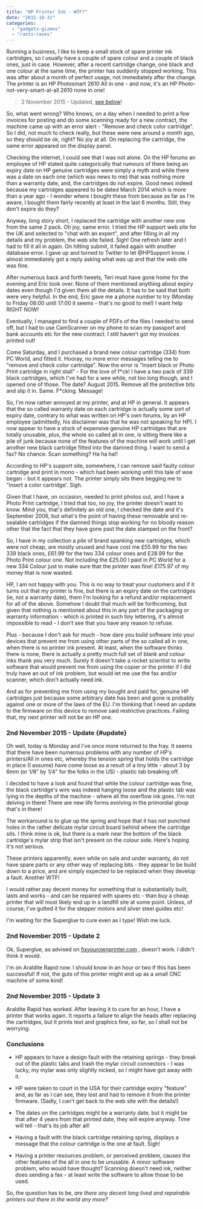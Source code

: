 ```yaml
---
title: "HP Printer Ink - WTF?"
date: "2015-10-31"
categories: 
  - "gadgets-gizmos"
  - "rants-raves"
---
```


Running a business, I like to keep a small stock of spare printer ink cartridges, so I usually have a couple of spare colour and a couple of black ones, just in case. However, after a recent cartridge change, one black and one colour at the same time, the printer has suddenly stopped working. This was after about a month of perfect usage, not immediately after the change. The printer is an HP Photosmart 2610 All in one - and now, it's an HP Photo-not-very-smart-at-all 2610 none in one!

> 2 November 2015 - Updated, [see below](#update)!

So, what went wrong? Who knows, on a day when I needed to print a few invoices for posting and do some scanning ready for a new contract, the machine came up with an error alert - "Remove and check color cartridge". So I did, not much to check really, but these were new around a month ago, so they should be ok, right? No joy at all. On replacing the cartridge, the same error appeared on the display panel.

Checking the internet, I could see that I was not alone. On the HP forums an employee of HP stated quite categorically that rumours of there being an expiry date on HP genuine cartridges were simply a myth and while there was a date on each one (which was news to me) that was nothing more than a warranty date, and, the cartridges do not expire. Good news indeed because my cartridges appeared to be dated March 2014 which is more than a year ago - I wonder where I bought these from because as far as I'm aware, I bought them fairly recently at least in the last 6 months. Still, they don't expire do they?

Anyway, long story short, I replaced the cartridge with another new one from the same 2 pack. Oh joy, same error. I tried the HP support web site for the UK and selected to "chat with an expert", and after filling in all my details and my problem, the web site failed. Sigh! One refresh later and I had to fill it all in again. On hitting submit, it failed again with another database error. I gave up and turned to Twitter to let @HPSupport know. I almost immediately got a reply asking what was up and that the web site was fine.

After numerous back and forth tweets, Teri must have gone home for the evening and Eric took over. None of them mentioned anything about expiry dates even though I'd given them all the details. It has to be said that both were very helpful. In the end, Eric gave me a phone number to try (Monday to Friday 08:00 until 17:00 it seems - that's no good to me!) I want help RIGHT NOW!

Eventually, I managed to find a couple of PDFs of the files I needed to send off, but I had to use CamScanner on my phone to scan my passport and bank accounts etc for the new contract. I still haven't got my invoices printed out!

Come Saturday, and I purchased a brand new colour cartridge (334) from PC World, and fitted it. Hooray, no more error messages telling me to "remove and check color cartridge". Now the error is "Insert black or Photo Print cartridge in right stall" - For the love of f\*ck! I have a two pack of 339 black cartridges, which I've had for a wee while, not too long though, and I opened one of those. The date? August 2015. Remove all the protective bits and slip it in. Same. F\*cking. Message!

So, I'm now rather annoyed at my printer, and at HP in general. It appears that the so called warranty date on each cartridge is actually some sort of expiry date, contrary to what was written on HP's own forums, by an HP employee (admittedly, his disclaimer was that he was not speaking for HP). I now appear to have a stock of expensive genuine HP cartridges that are totally unusable, plus, the whole so called all in one, is sitting there like a pile of junk because none of the features of the machine will work until I get another new black cartridge fitted into the damned thing. I want to send a fax? No chance. Scan something? Ha ha ha!!

According to HP's support site, somewhere, I can remove said faulty colour cartridge and print in mono - which had been working until this tale of woe began - but it appears not. The printer simply sits there begging me to "insert a color cartridge'. Sigh.

Given that I have, on occasion, needed to print photos out, and I have a Photo Print cartridge, I tried that too, no joy, the printer doesn't want to know. Mind you, that's definitely an old one, I checked the date and it's September 2006, but what's the point of having these removable and re-sealable cartridges if the damned things stop working for no bloody reason other that the fact that they have gone past the date stamped on the front?

So, I have in my collection a pile of brand spanking new cartridges, which were not cheap, are mostly unused and have cost me £55.99 for the two 339 black ones, £61.99 for the two 334 colour ones and £28.99 for the Photo Print colour one. Not including the £25.00 I paid in PC World for a new 334 Colour just to make sure that the printer was fine! £175.97 of my money that is now wasted.

HP, I am not happy with you. This is no way to treat your customers and if it turns out that my printer is fine, but there is an expiry date on the cartridges (ie, not a warranty date), them I'm looking for a refund and/or replacement for all of the above. Somehow I doubt that much will be forthcoming, but given that nothing is mentioned about this in any part of the packaging or warranty information - which is printed in such tiny lettering, it's almost impossible to read - I don't see that you have any reason to refuse.

Plus - because I don't ask for much - how dare you build software into your devices that prevent me from using other parts of the so called all in one, when there is no printer ink present. At least, when the software thinks there is none, there is actually a pretty much full set of blank and colour inks thank you very much. Surely it doesn't take a rocket scientist to write software that would prevent me from using the copier or the printer if I did truly have an out of ink problem, but would let me use the fax and/or scanner, which don't actually need ink.

And as for preventing me from using my bought and paid for, genuine HP cartridges just because some arbitrary date has been and gone is probably against one or more of the laws of the EU. I'm thinking that I need an update to the firmware on this device to remove said restrictive practices. Failing that, my next printer will not be an HP one.

### 2nd November 2015 - Update {#update}

Oh well, today is Monday and I've once more returned to the fray. It seems that there have been numerous problems with any number of HP's printers/All in ones etc, whereby the tension spring that holds the cartridge in place (I assume) have come loose as a result of a tiny little - about 3 by 6mm (or 1/8" by 1/4" for the folks in the US) - plastic tab breaking off.

I decided to have a look and found that while the colour cartridge was fine, the black cartridge's wire was indeed hanging loose and the plastic tab was lying in the depths of the machine - where all the overflow ink goes. I'm not delving in there! There are new life forms evolving in the primordial gloop that's in there!

The workaround is to glue up the spring and hope that it has not punched holes in the rather delicate mylar circuit board behind where the cartridge sits. I think mine is ok, but there is a mark near the bottom of the black cartridge's mylar strip that isn't present on the colour side. Here's hoping it's not serious.

These printers apparently, even while on sale and under warranty, do not have spare parts or any other way of replacing bits - they appear to be build down to a price, and are simply expected to be replaced when they develop a fault. Another WTF!

I would rather pay decent money for something that is substantially built, lasts and works - and can be repaired with spares etc - than buy a cheap printer that will most likely end up in a landfill site at some point. Unless, of course, I've gutted it for the stepper motors and silver steel guides etc!

I'm waiting for the Superglue to cure even as I type! Wish me luck.

### 2nd November 2015 - Update 2

Ok, Superglue, as advised on [fixyourownprinter.com](http://www.fixyourownprinter.com/posts/44925) , doesn't work. I didn't think it would.

I'm on Araldite Rapid now. I should know in an hour or two if this has been successful! If not, the guts of this printer might end up as a small CNC machine of some kind!

### 2nd November 2015 - Update 3

Araldite Rapid has worked. After leaving it to cure for an hour, I have a printer that works again. It reports a failure to align the heads after replacing the cartridges, but it prints text and graphics fine, so far, so I shall not be worrying.

### Conclusions

- HP appears to have a design fault with the retaining springs - they break out of the plastic tabs and trash the mylar circuit connectors - I was lucky, my mylar was only slightly nicked, so I might have got away with it.

- HP were taken to court in the USA for their cartridge expiry "feature" and, as far as I can see, they lost and had to remove it from the printer firmware. (Sadly, I can't get back to the web site with the details!)

- The dates on the cartridges might be a warranty date, but it might be that after 4 years from that printed date, they will expire anyway. Time will tell - that's its job after all!

- Having a fault with the black cartridge retaining spring, displays a message that the colour cartridge is the one at fault. Sigh!

- Having a printer resources problem, or perceived problem, causes the other features of the all in one to be unusable. A minor software problem, who would have thought? Scanning doesn't need ink, neither does sending a fax - at least write the software to allow those to be used.

So, the question has to be, _are there any decent long lived and repairable printers out there in the world any more?_
